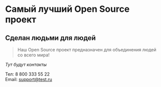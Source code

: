 # Самый лучший Open Source проект

## Сделан людьми для людей

> Наш Open Source проект предназначен для объединения людей со всего мира!

_Тут будут контакты_

<p dir="auto">Тел: 8 800 333 55 22<br>
Email: <a href="mailto:support@test.ru"></a><a href="mailto:support@test.ru">support@test.ru</a></p>
